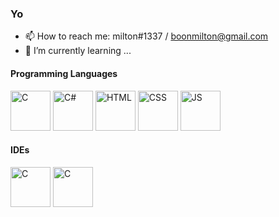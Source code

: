 ### Yo


- 📫 How to reach me: milton#1337 / boonmilton@gmail.com
- 🌱 I’m currently learning ... 


#### Programming Languages
<img alt="C" width="64" height="64" src="https://i.imgur.com/89dAWQ7.png"/> <img alt="C#" width="64" height="64" src="https://i.imgur.com/RXZW9ZM.png"/> <img alt="HTML" width="64" height="64" src="https://i.imgur.com/3nk248A.png"/> <img alt="CSS" width="64" height="64" src="https://i.imgur.com/Ie8LD4I.png"/> <img alt="JS" width="64" height="64" src="https://i.imgur.com/Zxdgipq.png"/>

#### IDEs
<img alt="C" width="64" height="64" src="https://www.pinclipart.com/picdir/big/527-5277836_microsoft-visual-studio-2017-icon-clipart.png"/> <img alt="C" width="64" height="64" src="https://upload.wikimedia.org/wikipedia/commons/thumb/2/2d/Visual_Studio_Code_1.18_icon.svg/1200px-Visual_Studio_Code_1.18_icon.svg.png"/>

